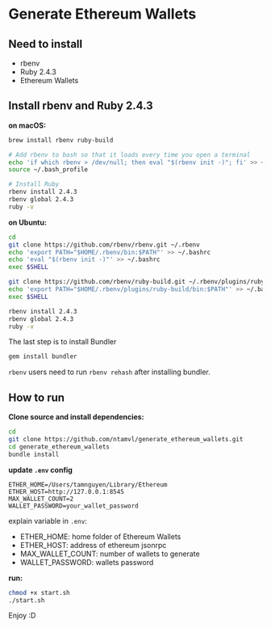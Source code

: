 # Generate Ethereum Wallets

## Need to install
- rbenv
- Ruby 2.4.3
- Ethereum Wallets

## Install rbenv and Ruby 2.4.3
**on macOS:**
```bash
brew install rbenv ruby-build

# Add rbenv to bash so that it loads every time you open a terminal
echo 'if which rbenv > /dev/null; then eval "$(rbenv init -)"; fi' >> ~/.bash_profile
source ~/.bash_profile

# Install Ruby
rbenv install 2.4.3
rbenv global 2.4.3
ruby -v
```

**on Ubuntu:**
```bash
cd
git clone https://github.com/rbenv/rbenv.git ~/.rbenv
echo 'export PATH="$HOME/.rbenv/bin:$PATH"' >> ~/.bashrc
echo 'eval "$(rbenv init -)"' >> ~/.bashrc
exec $SHELL

git clone https://github.com/rbenv/ruby-build.git ~/.rbenv/plugins/ruby-build
echo 'export PATH="$HOME/.rbenv/plugins/ruby-build/bin:$PATH"' >> ~/.bashrc
exec $SHELL

rbenv install 2.4.3
rbenv global 2.4.3
ruby -v
```

The last step is to install Bundler
```bash
gem install bundler
```
`rbenv` users need to run `rbenv rehash` after installing bundler.


## How to run
**Clone source and install dependencies:**
```bash
cd
git clone https://github.com/ntamvl/generate_ethereum_wallets.git
cd generate_ethereum_wallets
bundle install
```

**update `.env` config**
```
ETHER_HOME=/Users/tamnguyen/Library/Ethereum
ETHER_HOST=http://127.0.0.1:8545
MAX_WALLET_COUNT=2
WALLET_PASSWORD=your_wallet_password
```

explain variable in `.env`:
- ETHER_HOME: home folder of Ethereum Wallets
- ETHER_HOST: address of ethereum jsonrpc
- MAX_WALLET_COUNT: number of wallets to generate
- WALLET_PASSWORD: wallets password

**run:**
```bash
chmod +x start.sh
./start.sh
```


Enjoy :D

